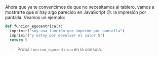 Ahora que ya te convencimos de que no necesitamos al tablero, vamos a mostrarte que sí hay algo parecido en JavaScript :stuck_out_tongue:: la impresión por pantalla. Veamos un ejemplo:

```python
def funcion_egocentrica():
  imprimir("soy una función que imprime por pantalla")
  imprimir("y estoy por devolver el valor 5")
  return 5
```

> Probá `funcion_egocentrica` en la consola.
